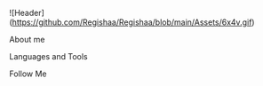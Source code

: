![Header] (https://github.com/Regishaa/Regishaa/blob/main/Assets/6x4v.gif)

About me

Languages and Tools

Follow Me